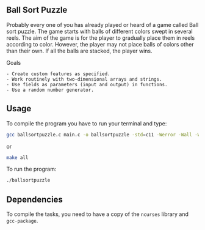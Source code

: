 ## Ball Sort Puzzle

Probably every one of you has already played or heard of a game called Ball sort puzzle. The game starts with balls of different colors swept in several reels. The aim of the game is for the player to gradually place them in reels according to color. However, the player may not place balls of colors other than their own. If all the balls are stacked, the player wins. 

Goals

    - Create custom features as specified.
    - Work routinely with two-dimensional arrays and strings.
    - Use fields as parameters (input and output) in functions.
    - Use a random number generator.


## Usage

To compile the program you have to run your terminal and type:

  ```bash
  gcc ballsortpuzzle.c main.c -o ballsortpuzzle -std=c11 -Werror -Wall -Wno-vla-parameter -lcurses
  ```
  or
  ```bash
  make all
  ```

To run the program:

  ```bash
  ./ballsortpuzzle
  ```

## Dependencies

To compile the tasks, you need to have a copy of the `ncurses` library and `gcc-package`.
